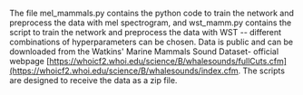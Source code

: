 The file mel_mammals.py contains the python code to train the network and preprocess the data with mel spectrogram, and wst_mamm.py contains the script to train the network and preprocess the data with WST -- different combinations of hyperparameters can be chosen.
Data is public and can be downloaded from the  Watkins' Marine Mammals Sound Dataset- official webpage [https://whoicf2.whoi.edu/science/B/whalesounds/fullCuts.cfm](https://whoicf2.whoi.edu/science/B/whalesounds/index.cfm. The scripts are designed to receive the data as a zip file.

